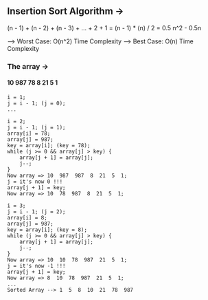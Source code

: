 ## Insertion Sort Algorithm ->
(n - 1) + (n - 2) + (n - 3) + ... + 2 + 1 = (n - 1) * (n) / 2 = 0.5 n^2 - 0.5n

--> Worst Case: O(n^2) Time Complexity
--> Best Case: O(n) Time Complexity

### The array ->

#### 10  987  78  8  21  5  1

```
i = 1;
j = i - 1; (j = 0);
...

i = 2;
j = i - 1; (j = 1);
array[i] = 78;
array[j] = 987;
key = array[i]; (key = 78);
while (j >= 0 && array[j] > key) {
    array[j + 1] = array[j];
    j--;
}
Now array => 10  987  987  8  21  5  1;
j = it's now 0 !!!
array[j + 1] = key;
Now array => 10  78  987  8  21  5  1;

i = 3;
j = i - 1; (j = 2);
array[i] = 8;
array[j] = 987;
key = array[i]; (key = 8);
while (j >= 0 && array[j] > key) {
    array[j + 1] = array[j];
    j--;
}
Now array => 10  10  78  987  21  5  1;
j = it's now -1 !!!
array[j + 1] = key;
Now array => 8  10  78  987  21  5  1;
...
Sorted Array --> 1  5  8  10  21  78  987

```
